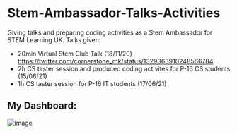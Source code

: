 # Stem-Ambassador-Talks-Activities
Giving talks and preparing coding activities as a Stem Ambassador for STEM Learning UK.
Talks given:
- 20min Virtual Stem Club Talk (18/11/20)
https://twitter.com/cornerstone_mk/status/1329363910248566784
- 2h CS taster session and produced coding activites for P-16 CS students (15/06/21)
- 1h CS taster session for P-16 IT students (17/06/21)

## My Dashboard:
![image](https://user-images.githubusercontent.com/53788322/143619423-cd33f7b5-9bda-436d-a034-c87a05ac15f7.png)
